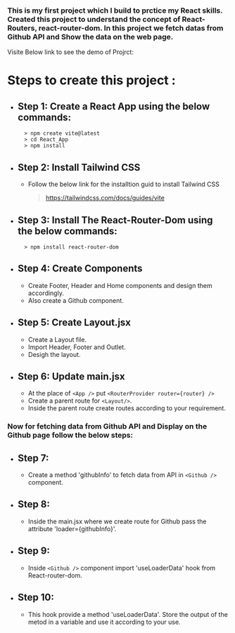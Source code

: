 ### This is my first project which I build to prctice my React skills. Created this project to understand the concept of React-Routers, react-router-dom. In this project we fetch datas from Github API and Show the data on the web page.

Visite Below link to see the demo of Projrct: 
> 

# Steps to create this project :

* Step 1: Create a React App using the below commands:
    - 
        > npm create vite@latest
        > cd React_App
        > npm install

* Step 2: Install Tailwind CSS 
    - 
    - Follow the below link for the installtion guid to install Tailwind CSS
        > https://tailwindcss.com/docs/guides/vite

* Step 3: Install The React-Router-Dom using the below commands: 
    - 
        > npm install react-router-dom

* Step 4: Create Components
    -
    - Create Footer, Header and Home components and design them accordingly.
    - Also create a Github component.

* Step 5: Create Layout.jsx
    -
    - Create a Layout file.
    - Import Header, Footer and Outlet.
    - Desigh the layout.

* Step 6: Update main.jsx
    -
    - At the place of ```<App />``` put ```<RouterProvider router={router} /> ```
    - Create a parent route for ```<Layout/>```.
    - Inside the parent route create routes according to your requirement.

### Now for fetching data from Github API and Display on the Github page follow the below steps:

* Step 7: 
    -
    - Create a method 'githubInfo' to fetch data from API in ```<Github />``` component.

* Step 8: 
    -
    - Inside the main.jsx where we create route for Github pass the attribute 'loader={githubInfo}'.

* Step 9: 
    -
    - Inside ```<Github />``` component import 'useLoaderData' hook from React-router-dom.

* Step 10: 
    -
    - This hook provide a method 'useLoaderData'. Store the output of the metod in a variable and use it according to your use.
